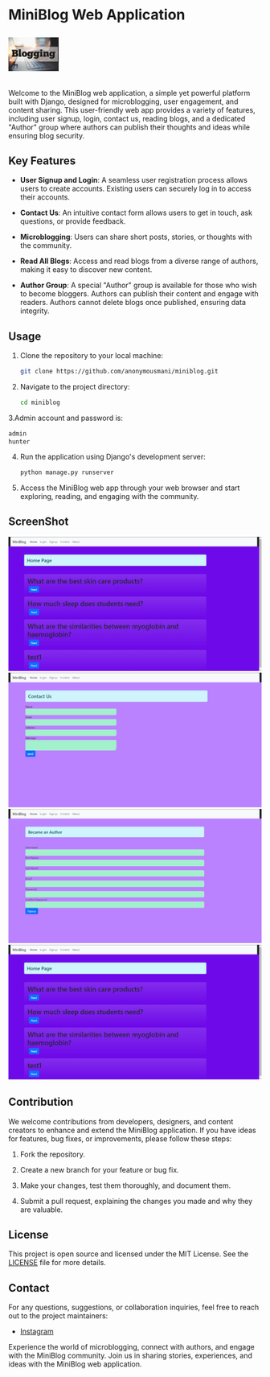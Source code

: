 # MiniBlog Web Application <p align="left"> <img src="images/Blogging.jpg" hight="150" width="100" title="Blogging"></p>
    
Welcome to the MiniBlog web application, a simple yet powerful platform built with Django, designed for microblogging, user engagement, and content sharing. This user-friendly web app provides a variety of features, including user signup, login, contact us, reading blogs, and a dedicated "Author" group where authors can publish their thoughts and ideas while ensuring blog security.

## Key Features

- **User Signup and Login**: A seamless user registration process allows users to create accounts. Existing users can securely log in to access their accounts.

- **Contact Us**: An intuitive contact form allows users to get in touch, ask questions, or provide feedback.

- **Microblogging**: Users can share short posts, stories, or thoughts with the community.

- **Read All Blogs**: Access and read blogs from a diverse range of authors, making it easy to discover new content.

- **Author Group**: A special "Author" group is available for those who wish to become bloggers. Authors can publish their content and engage with readers. Authors cannot delete blogs once published, ensuring data integrity.

## Usage

1. Clone the repository to your local machine:

   ```bash
   git clone https://github.com/anonymousmani/miniblog.git
   ```

2. Navigate to the project directory:

   ```bash
   cd miniblog
   ```

3.Admin account and password is:
```
admin
hunter
```
4. Run the application using Django's development server:

   ```bash
   python manage.py runserver
   ```

5. Access the MiniBlog web app through your web browser and start exploring, reading, and engaging with the community.

## ScreenShot
![home](images/image_2023-11-03_115702094.png)
![home](images/image_2023-11-03_120153848.png)
![home](images/image_2023-11-03_120312335.png)
![home](images/image_2023-11-03_115702094.png)
## Contribution

We welcome contributions from developers, designers, and content creators to enhance and extend the MiniBlog application. If you have ideas for features, bug fixes, or improvements, please follow these steps:

1. Fork the repository.

2. Create a new branch for your feature or bug fix.

3. Make your changes, test them thoroughly, and document them.

4. Submit a pull request, explaining the changes you made and why they are valuable.

## License

This project is open source and licensed under the MIT License. See the [LICENSE](LICENSE) file for more details.

## Contact

For any questions, suggestions, or collaboration inquiries, feel free to reach out to the project maintainers:

- [Instagram](https://instagram.com/x_ploits)

Experience the world of microblogging, connect with authors, and engage with the MiniBlog community. Join us in sharing stories, experiences, and ideas with the MiniBlog web application.
